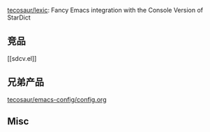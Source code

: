 

[tecosaur/lexic](https://github.com/tecosaur/lexic): Fancy Emacs integration with the Console Version of StarDict

## 竞品

[[sdcv.el]]

## 兄弟产品


[tecosaur/emacs-config/config.org](https://github.com/tecosaur/emacs-config/blob/master/config.org)



## Misc


